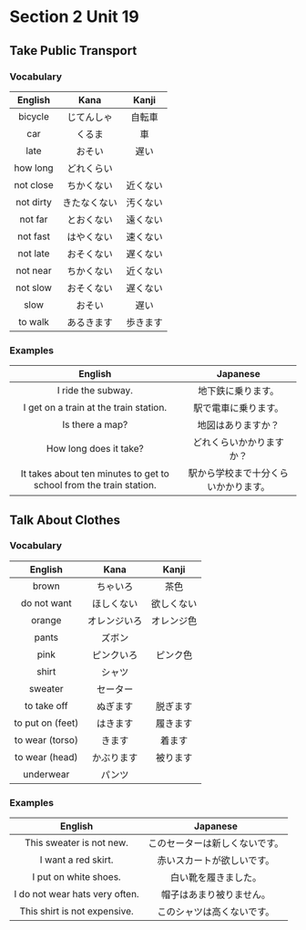 # Section 2 Unit 19
## Take Public Transport
### Vocabulary
| English | Kana | Kanji |
|:-------:|:----:|:-----:|
| bicycle | じてんしゃ | 自転車 |
| car | くるま | 車 |
| late | おそい | 遅い |
| how long | どれくらい | |
| not close | ちかくない | 近くない |
| not dirty | きたなくない | 汚くない |
| not far | とおくない | 遠くない |
| not fast | はやくない | 速くない |
| not late | おそくない | 遅くない |
| not near | ちかくない | 近くない |
| not slow | おそくない | 遅くない |
| slow | おそい | 遅い |
| to walk | あるきます | 歩きます |

### Examples
| English | Japanese |
|:-------:|:--------:|
| I ride the subway. | 地下鉄に乗ります。 |
| I get on a train at the train station. | 駅で電車に乗ります。 |
| Is there a map? | 地図はありますか？ |
| How long does it take? | どれくらいかかりますか？ |
| It takes about ten minutes to get to school from the train station. | 駅から学校まで十分くらいかかります。 |

## Talk About Clothes
### Vocabulary
| English | Kana | Kanji |
|:-------:|:----:|:-----:|
| brown | ちゃいろ | 茶色 |
| do not want | ほしくない | 欲しくない |
| orange | オレンジいろ | オレンジ色 |
| pants | ズボン | |
| pink | ピンクいろ | ピンク色 |
| shirt | シャツ | |
| sweater | セーター | |
| to take off | ぬぎます | 脱ぎます |
| to put on (feet) | はきます | 履きます |
| to wear (torso) | きます | 着ます |
| to wear (head) | かぶります | 被ります |
| underwear | パンツ | |

### Examples
| English | Japanese |
|:-------:|:--------:|
| This sweater is not new. | このセーターは新しくないです。 |
| I want a red skirt. | 赤いスカートが欲しいです。 |
| I put on white shoes. | 白い靴を履きました。 |
| I do not wear hats very often. | 帽子はあまり被りません。 |
| This shirt is not expensive. | このシャツは高くないです。 |
